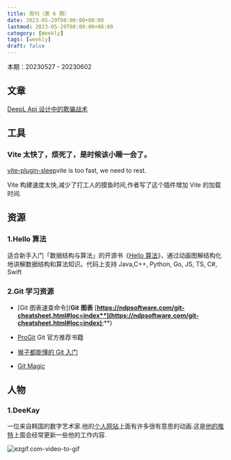 ```yaml
---
title: 周刊（第 6 期）
date: 2023-05-29T08:00:00+08:00
lastmod: 2023-05-29T08:00:00+08:00
category: [Weekly]
tags: [weekly]
draft: false
---
```


本期：20230527 - 20230602

## 文章

[DeepL Api 设计中的欺骗战术](https://zu1k.com/posts/thinking/deception-tactics-in-deepl-api-design/)

## 工具

### Vite 太快了，烦死了，是时候该小睡一会了。

[vite-plugin-sleep](https://github.com/IndexXuan/vite-plugin-sleep)vite is too fast, we need to rest.

Vite 构建速度太快,减少了打工人的摸鱼时间,作者写了这个插件增加 Vite 的加载时间.

## 资源

### 1.Hello 算法

适合新手入门「数据结构与算法」的开源书《[Hello 算法](https://www.hello-algo.com/)》，通过动画图解结构化地讲解数据结构和算法知识。代码上支持 Java,C++, Python, Go, JS, TS, C#, Swift

### 2.Git 学习资源

- [Git 图表速查命令](**Git** **图表** [**https://ndpsoftware.com/git-cheatsheet.html#loc=index**](https://ndpsoftware.com/git-cheatsheet.html#loc=index)**;**)

- [ProGit](https://git-scm.com/book/zh/v2) Git 官方推荐书籍

- [猴子都能懂的 Git 入门](https://backlog.com/git-tutorial/cn)

- [Git Magic](http://www-cs-students.stanford.edu/~blynn/gitmagic/intl/zh_cn/)

## 人物

### 1.DeeKay

一位来自韩国的数字艺术家.他的[个人网站](https://deekaykwon.com/)上面有许多很有意思的动画.这是[他的推特](https://twitter.com/deekaymotion)上面会经常更新一些他的工作内容.

![ezgif.com-video-to-gif](./index.assets/ezgif.com-video-to-gif.gif)
